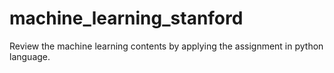 # machine_learning_stanford
Review the machine learning contents by applying the assignment in python language.
